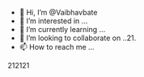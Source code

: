 - 👋 Hi, I’m @Vaibhavbate
- 👀 I’m interested in ...
- 🌱 I’m currently learning ...
- 💞️ I’m looking to collaborate on ..21.
- 📫 How to reach me ...

<!---
Vaibhavbate/Vaibhavbate is a ✨ special ✨ repository because its `README.md` (this file) appears on your GitHub profile.
You can click the Preview link to take a look at your changes.
--->
212121
